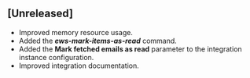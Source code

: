## [Unreleased]
- Improved memory resource usage.
- Added the ***ews-mark-items-as-read*** command.
- Added the **Mark fetched emails as read** parameter to the integration instance configuration. 
- Improved integration documentation.

